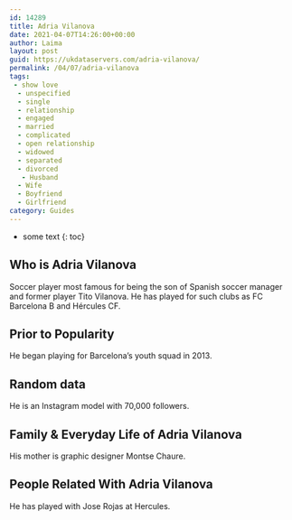 ```yaml
---
id: 14289
title: Adria Vilanova
date: 2021-04-07T14:26:00+00:00
author: Laima
layout: post
guid: https://ukdataservers.com/adria-vilanova/
permalink: /04/07/adria-vilanova
tags:
 - show love
  - unspecified
  - single
  - relationship
  - engaged
  - married
  - complicated
  - open relationship
  - widowed
  - separated
  - divorced
   - Husband
  - Wife
  - Boyfriend
  - Girlfriend
category: Guides
---
```


* some text
{: toc}


## Who is Adria Vilanova
                  
                  
                  
Soccer player most famous for being the son of Spanish soccer manager and former player Tito Vilanova. He has played for such clubs as FC Barcelona B and Hércules CF.
                  
              
            
              
            
                
                
                
## Prior to Popularity
                  
                  
                  
He began playing for Barcelona&#8217;s youth squad in 2013.
                  
              
            
              
            
                
                
                
## Random data
                  
                  
                  
He is an Instagram model with 70,000 followers. 
                  
              
            
              
            
                
                
                
## Family & Everyday Life of Adria Vilanova
                  
                  
                  
His mother is graphic designer Montse Chaure. 
                  
              
            
              
            
                
                
                
## People Related With Adria Vilanova
                  
                  
                  
He has played with Jose Rojas at Hercules. 
                  
              
            
              
            
                
              
            
              
              
            
            
              
            
          
          
          